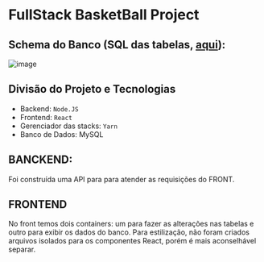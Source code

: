 # FullStack BasketBall Project

## Schema do Banco (SQL das tabelas, [aqui](https://github.com/guiosouza/FullStack-BasketBall-Project/blob/main/banco%20de%20dados/tabelas_basquete.sql)):

![image](https://user-images.githubusercontent.com/78989152/206875023-2b596c66-62c4-4be9-bea7-21d7b3d177f5.png)

## Divisão do Projeto e Tecnologias

- Backend: `Node.JS`
- Frontend: `React`
- Gerenciador das stacks: `Yarn`
- Banco de Dados: MySQL

## BANCKEND:

Foi construída uma API para para atender as requisições do FRONT.

## FRONTEND

No front temos dois containers: um para fazer as alterações nas tabelas e outro para exibir os dados do banco. Para estilização, não foram criados arquivos isolados para
os componentes React, porém é mais aconselhável separar.

